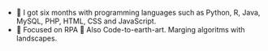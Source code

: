 - 🌱 I got six months with programming languages such as Python, R, Java, MySQL, PHP, HTML, CSS and JavaScript.
-  🦾 Focused on RPA 🌊 Also Code-to-earth-art. Marging algoritms with landscapes.
